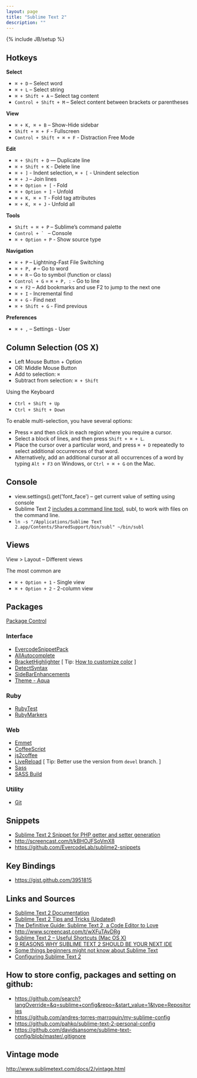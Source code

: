 ```yaml
---
layout: page
title: "Sublime Text 2"
description: ""
---
```

{% include JB/setup %}

## Hotkeys

**Select**

* `⌘ + D` – Select word
* `⌘ + L` – Select string
* `⌘ + Shift + A` – Select tag content
* `Control + Shift + M` – Select content between brackets or parentheses

**View**

* `⌘ + K, ⌘ + B` – Show-Hide sidebar
* `Shift + ⌘ + F` - Fullscreen
* `Control + Shift + ⌘ + F` - Distraction Free Mode

**Edit**

* `⌘ + Shift + D` — Duplicate line
* `⌘ + Shift + K` - Delete line
* `⌘ + ]` - Indent selection, `⌘ + [` - Unindent selection
* `⌘ + J` – Join lines
* `⌘ + Option + [` - Fold
* `⌘ + Option + ]` - Unfold
* `⌘ + K, ⌘ + T` - Fold tag attributes
* `⌘ + K, ⌘ + J` - Unfold all

**Tools**

* `Shift + ⌘ + P` – Sublime’s command palette
* ``Control + ` `` – Console
* `⌘ + Option + P` - Show source type

**Navigation**

* `⌘ + P` – Lightning-Fast File Switching
* `⌘ + P, #` – Go to word
* `⌘ + R` – Go to symbol (function or class)
* `Control + G` = `⌘ + P, :` - Go to line 
* `⌘ + F2` – Add bookmarks and use F2 to jump to the next one
* `⌘ + I` - Incremental find
* `⌘ + G` - Find next
* `⌘ + Shift + G` - Find previous

**Preferences**

* `⌘ + ,` – Settings - User

## Column Selection (OS X)

* Left Mouse Button + Option
* OR: Middle Mouse Button
* Add to selection: `⌘`
* Subtract from selection: `⌘ + Shift`


Using the Keyboard

* `Ctrl + Shift + Up`
* `Ctrl + Shift + Down`


To enable multi-selection, you have several options:

* Press `⌘` and then click in each region where you require a cursor.
* Select a block of lines, and then press `Shift + ⌘ + L`.
* Place the cursor over a particular word, and press `⌘ + D` repeatedly to select additional occurrences of that word.
* Alternatively, add an additional cursor at all occurrences of a word by typing `Alt + F3` on Windows, or `Ctrl + ⌘ + G` on the Mac.

## Console

* view.settings().get('font_face') – get current value of setting using console
* Sublime Text 2 [includes a command line tool](http://www.sublimetext.com/docs/2/osx_command_line.html), subl, to work with files on the command line. 
* `ln -s "/Applications/Sublime Text 2.app/Contents/SharedSupport/bin/subl" ~/bin/subl`


## Views

View > Layout – Different views

The most common are 
* `⌘ + Option + 1` - Single view
* `⌘ + Option + 2` - 2-column view

## Packages

[Package Control](http://wbond.net/sublime_packages/package_control)

### Interface

* [EvercodeSnippetPack](https://github.com/EvercodeLab/sublime2-snippets)
* [AllAutocomplete](https://github.com/alienhard/SublimeAllAutocomplete) 
* [BracketHighlighter](https://github.com/facelessuser/BracketHighlighter) [ Tip: [How to customize color](https://gist.github.com/JazzJackrabbit/5024243) ]
* [DetectSyntax](https://github.com/phillipkoebbe/DetectSyntax)
* [SideBarEnhancements](https://github.com/titoBouzout/SideBarEnhancements)
* [Theme - Aqua](https://github.com/cafarm/aqua-theme)

### Ruby

* [RubyTest](https://github.com/maltize/sublime-text-2-ruby-tests)
* [RubyMarkers](https://github.com/mmims/sublime-text-2-ruby-markers)

### Web

* [Emmet](https://github.com/sergeche/emmet-sublime)
* [CoffeeScript](https://github.com/Xavura/CoffeeScript-Sublime-Plugin)
* [js2coffee](https://github.com/nibblebot/sublime-js2coffee)
* [LiveReload](https://github.com/dz0ny/LiveReload-sublimetext2/tree/devel) [ Tip: Better use the version from `devel` branch. ]
* [Sass](https://github.com/nathos/sass-textmate-bundle)
* [SASS Build](https://github.com/jaumefontal/SASS-Build-SublimeText2)

### Utility

* [Git](https://github.com/kemayo/sublime-text-2-git)


## Snippets

* [Sublime Text 2 Snippet for PHP getter and setter generation](http://akrabat.com/software/sublime-text-2-snippet-for-php-getter-and-setter-generation/)
* <http://screencast.com/t/kBHOJFSoVmX8>
* <https://github.com/EvercodeLab/sublime2-snippets>

## Key Bindings

* <https://gist.github.com/3951815>

## Links and Sources

* [Sublime Text 2 Documentation](http://www.sublimetext.com/docs/2/)
* [Sublime Text 2 Tips and Tricks (Updated)](http://net.tutsplus.com/tutorials/tools-and-tips/sublime-text-2-tips-and-tricks/)
* [The Definitive Guide: Sublime Text 2, a Code Editor to Love](http://designmodo.com/sublime-text-2/)
* <http://www.screencast.com/t/wXFuTAvDRg>
* [Sublime Text 2 – Useful Shortcuts (Mac OS X)](https://gist.github.com/1207002)
* [9 REASONS WHY SUBLIME TEXT 2 SHOULD BE YOUR NEXT IDE](http://www.trymbill.is/9-reasons-why-sublime-text-2-should-be-your-next-ide/)
* [Some things beginners might not know about Sublime Text](http://blog.alainmeier.com/post/27255145114/some-things-beginners-might-not-know-about-sublime-text)
* [Configuring Sublime Text 2](http://www.mutuallyhuman.com/blog/2012/10/18/configuring-sublime-text-2/)


## How to store config, packages and setting on github:

* <https://github.com/search?langOverride=&q=sublime+config&repo=&start_value=1&type=Repositories>
* <https://github.com/andres-torres-marroquin/my-sublime-config>
* <https://github.com/pahko/sublime-text-2-personal-config>
* <https://github.com/davidsansome/sublime-text-config/blob/master/.gitignore>


## Vintage mode

<http://www.sublimetext.com/docs/2/vintage.html>

